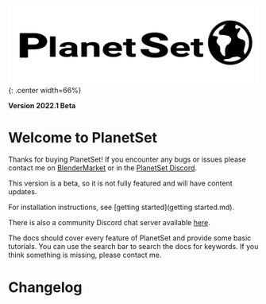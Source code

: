 ![PlanetSet](media/planetset_logo.png){: .center width=66%}

**Version 2022.1 Beta**

# Welcome to PlanetSet

Thanks for buying PlanetSet! If you encounter any bugs or issues please contact me on [BlenderMarket](https://blendermarket.com/) or in the [PlanetSet Discord](https://discord.gg/g8vXqBUk).

This version is a beta, so it is not fully featured and will have content updates.

For installation instructions, see [getting started](getting started.md).

There is also a community Discord chat server available [here](https://discord.gg/g8vXqBUk).

The docs should cover every feature of PlanetSet and provide some basic tutorials. You can use the search bar to search the docs for keywords. If you think something is missing, please contact me.

# Changelog